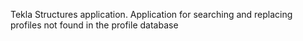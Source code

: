 Tekla Structures application. Application for searching and replacing profiles not found in the profile database
